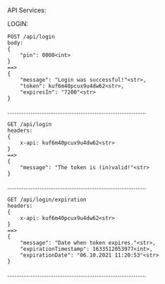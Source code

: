 API Services:

LOGIN:

    POST /api/login
    body:
    {
        "pin": 0000<int>
    }
    ==> 
    {
        "message": "Login was successful!"<str>,
        "token": kuf6m40pcux9u4dw62<str>,
        "expiresIn": "7200"<str>
    }
..............................................................................
    
    GET /api/login
    headers:
    {
        x-api: kuf6m40pcux9u4dw62<str>
    }
    ==>
    {
        "message": "The token is (in)valid!"<str>
    }
..............................................................................
    
    GET /api/login/expiration
    headers:
    {
        x-api: kuf6m40pcux9u4dw62<str>
    }
    ==>
    {
        "message": "Date when token expires."<str>,
        "expirationTimestamp": 1633512053977<int>,
        "expirationDate": "06.10.2021 11:20:53"<str>
    }
..............................................................................

